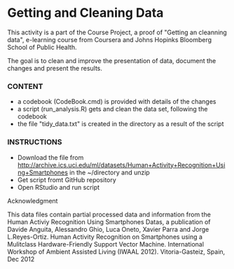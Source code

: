 Getting and Cleaning Data
===================================

This activity is a part of the Course Project, a proof of "Getting an cleanning data", e-learning course from Coursera and Johns Hopinks Bloomberg School of Public Health.

The goal is to clean and improve the presentation of data, document the changes and present the results.


### CONTENT
+ a codebook (CodeBook.cmd) is provided with details of the changes 
+ a script (run_analysis.R) gets and clean the data set, following the codebook
+ the file "tidy_data.txt" is created in the directory as a result of the script

### INSTRUCTIONS
* Download the file from http://archive.ics.uci.edu/ml/datasets/Human+Activity+Recognition+Using+Smartphones in the ~/directory and unzip
* Get script fromt GitHub repository
* Open RStudio and run script

Acknowledgment

This data files contain partial processed data and information from the Human Activiy Recognition Using Smartphones Datas, a publication of Davide Anguita, Alessandro Ghio, Luca Oneto, Xavier Parra and Jorge L.Reyes-Ortiz. Human Activity Recognition on Smartphones using a Mulitclass Hardware-Friendly Support Vector Machine. International Workshop of Ambient Assisted Living (IWAAL 2012). Vitoria-Gasteiz, Spain, Dec 2012
